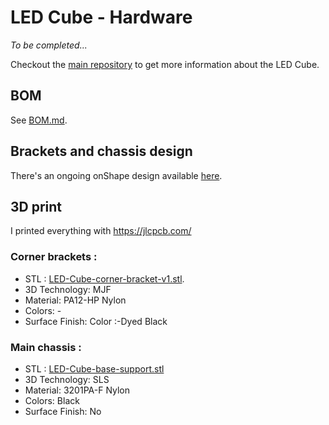 LED Cube - Hardware
===================

_To be completed..._

Checkout the [main repository](https://github.com/francoisgeorgy/led-cube) to get more information about the LED Cube.

BOM
---

See [BOM.md](BOM.md).

Brackets and chassis design
---------------------------

There's an ongoing onShape design available [here](https://cad.onshape.com/documents/eb233c4f247d5269fe5ad74c/w/e5c8d36a0c3e44b3f1d693f6/e/4bf935a9030cdb6dc0eedcf4?renderMode=0&uiState=65ca1be860cfac3fed548dd4).


3D print
--------

I printed everything with https://jlcpcb.com/

### Corner brackets : 

- STL : [LED-Cube-corner-bracket-v1.stl](3d-print%2FLED-Cube-corner-bracket-v1.stl).
- 3D Technology: MJF
- Material: PA12-HP Nylon
- Colors: -
- Surface Finish: Color :-Dyed Black

### Main chassis : 

- STL : [LED-Cube-base-support.stl](3d-print%2FLED-Cube-base-support.stl)
- 3D Technology: SLS
- Material: 3201PA-F Nylon
- Colors: Black
- Surface Finish: No
